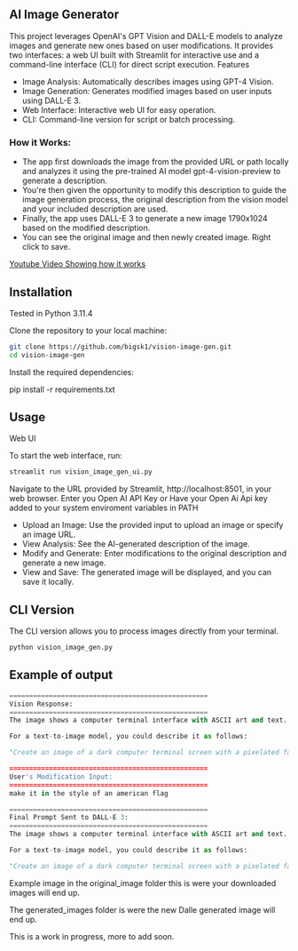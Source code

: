 ## AI Image Generator

This project leverages OpenAI's GPT Vision and DALL-E models to analyze images and generate new ones based on user modifications. It provides two interfaces: a web UI built with Streamlit for interactive use and a command-line interface (CLI) for direct script execution.
Features

-    Image Analysis: Automatically describes images using GPT-4 Vision.
-    Image Generation: Generates modified images based on user inputs using DALL-E 3.
-    Web Interface: Interactive web UI for easy operation.
-    CLI: Command-line version for script or batch processing.

### How it Works:
 - The app first downloads the image from the provided URL or path locally and analyzes it using the pre-trained AI model gpt-4-vision-preview to generate a description.
- You're then given the opportunity to modify this description to guide the image generation process, the original description from the vision model and your included description are used.
- Finally, the app uses DALL-E 3 to generate a new image 1790x1024 based on the modified description.
- You can see the original image and then newly created image. Right click to save. 


[Youtube Video Showing how it works](https://www.youtube.com/watch?v=Eh7atfdpRAo)


## Installation

Tested in Python 3.11.4

Clone the repository to your local machine:

```bash
git clone https://github.com/bigsk1/vision-image-gen.git
cd vision-image-gen
```

Install the required dependencies:

pip install -r requirements.txt

## Usage

Web UI

To start the web interface, run:

```bash
streamlit run vision_image_gen_ui.py
```

Navigate to the URL provided by Streamlit,  http://localhost:8501, in your web browser. Enter you Open AI API Key or Have your Open Ai Api key added to your system enviroment variables in PATH


-    Upload an Image: Use the provided input to upload an image or specify an image URL.
-    View Analysis: See the AI-generated description of the image.
-    Modify and Generate: Enter modifications to the original description and generate a new image.
-    View and Save: The generated image will be displayed, and you can save it locally.

## CLI Version

The CLI version allows you to process images directly from your terminal.

```bash
python vision_image_gen.py
```


## Example of output

```python
==================================================
Vision Response:
==================================================
The image shows a computer terminal interface with ASCII art and text. At the top would be ASCII art resembling a face with a pattern of "#" and "." characters. Below it, within a minimalist window frame, is a navigation menu with options depicted as a pixel-style globe icon labeled "sumfetch," a document icon labeled "ABOUT," a link icon labeled "Website," a folder icon labeled "This Repo," and a series of contact methods including an email address, GitHub URL, and Twitter handle, all associated with the username "bigsk1". The central feature is a bold ASCII art logo or emblem saying "BIGSK1" inside a stylized circular border.

For a text-to-image model, you could describe it as follows:

"Create an image of a dark computer terminal screen with a pixelated face made out of ASCII characters at the top. Include a stylized ASCII art logo that says 'BIGSK1' in the center, enclosed in a circular patterned border. Below the logo, depict a simple user interface with text and monochrome icons signifying navigation options, including a globe for 'sumfetch,' a document for 'ABOUT,' a link chain for 'Website,' and a folder for 'This Repo.' Add additional details

==================================================
User's Modification Input:
==================================================
make it in the style of an american flag

==================================================
Final Prompt Sent to DALL-E 3:
==================================================
The image shows a computer terminal interface with ASCII art and text. At the top would be ASCII art resembling a face with a pattern of characters. Below it, within a minimalist window frame, is a navigation menu with options depicted as a pixel-style globe icon labeled "sumfetch," a document icon labeled "ABOUT," a link icon labeled "Website," a folder icon labeled "This Repo," and a series of contact methods including an email address, GitHub URL, and Twitter handle, all associated with the username "bigsk1". The central feature is a bold ASCII art logo or emblem saying "BIGSK1" inside a stylized circular border.

For a text-to-image model, you could describe it as follows:

"Create an image of a dark computer terminal screen with a pixelated face made out of ASCII characters at the top. Include a stylized ASCII art logo that says 'BIGSK1' in the center, enclosed in a circular patterned border. Below the logo, depict a simple user interface with text and monochrome icons signifying navigation options, including a globe for 'sumfetch,' a document for 'ABOUT,' a link chain for 'Website,' and a folder for 'This Repo.' Add additional details make it in the style of an american flag
```

Example image in the original_image folder this is were your downloaded images will end up.  

The generated_images folder is were the new Dalle generated image will end up.

This is a work in progress, more to add soon.